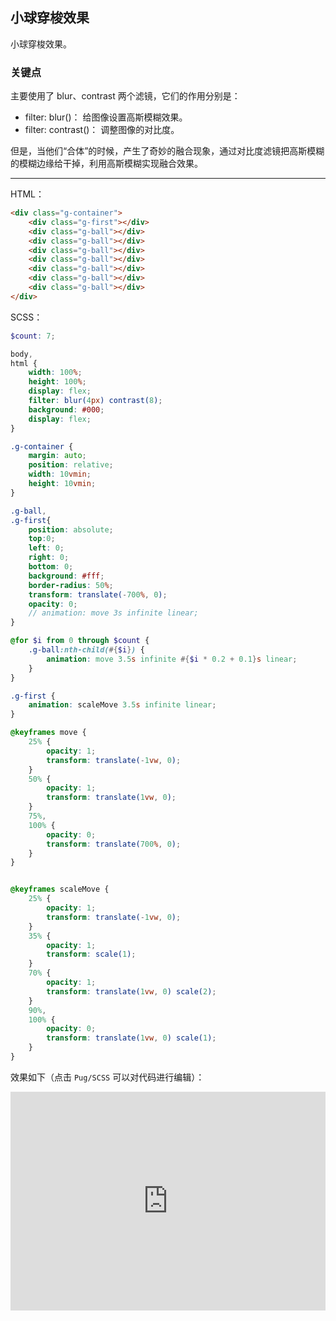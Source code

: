 ## 小球穿梭效果

小球穿梭效果。

### 关键点 

主要使用了 blur、contrast 两个滤镜，它们的作用分别是：

+ filter: blur()： 给图像设置高斯模糊效果。
+ filter: contrast()： 调整图像的对比度。

但是，当他们“合体”的时候，产生了奇妙的融合现象，通过对比度滤镜把高斯模糊的模糊边缘给干掉，利用高斯模糊实现融合效果。

----

HTML：

```HTML
<div class="g-container">
    <div class="g-first"></div>
    <div class="g-ball"></div>
    <div class="g-ball"></div>
    <div class="g-ball"></div>
    <div class="g-ball"></div>
    <div class="g-ball"></div>
    <div class="g-ball"></div>
    <div class="g-ball"></div>
</div>
```

SCSS：
```scss
$count: 7;

body,
html {
    width: 100%;
    height: 100%;
    display: flex;
    filter: blur(4px) contrast(8);
    background: #000;
    display: flex;
}

.g-container {
    margin: auto;
    position: relative;
    width: 10vmin;
    height: 10vmin;
}

.g-ball,
.g-first{
    position: absolute;
    top:0;
    left: 0;
    right: 0;
    bottom: 0;
    background: #fff;
    border-radius: 50%;
    transform: translate(-700%, 0);
    opacity: 0;
    // animation: move 3s infinite linear;
}

@for $i from 0 through $count { 
    .g-ball:nth-child(#{$i}) {
        animation: move 3.5s infinite #{$i * 0.2 + 0.1}s linear;
    }
}

.g-first {
    animation: scaleMove 3.5s infinite linear;
}

@keyframes move {
    25% {
        opacity: 1;
        transform: translate(-1vw, 0);
    }
    50% {
        opacity: 1;
        transform: translate(1vw, 0);
    }
    75%,
    100% {
        opacity: 0;
        transform: translate(700%, 0);
    }
}


@keyframes scaleMove {
    25% {
        opacity: 1;
        transform: translate(-1vw, 0);
    }
    35% {
        opacity: 1;
        transform: scale(1);
    }
    70% {
        opacity: 1;
        transform: translate(1vw, 0) scale(2);
    }
    90%,
    100% {
        opacity: 0;
        transform: translate(1vw, 0) scale(1);
    }
}
```

效果如下（点击 `Pug/SCSS` 可以对代码进行编辑）：

<iframe height="350" style="width: 100%;" scrolling="no" title="loading animation" src="https://codepen.io/Chokcoco/embed/BaaQEab?height=350&theme-id=default&default-tab=css,result" frameborder="no" allowtransparency="true" allowfullscreen="true">
  See the Pen <a href='https://codepen.io/Chokcoco/pen/BaaQEab'>loading animation</a> by Chokcoco
  (<a href='https://codepen.io/Chokcoco'>@Chokcoco</a>) on <a href='https://codepen.io'>CodePen</a>.
</iframe>